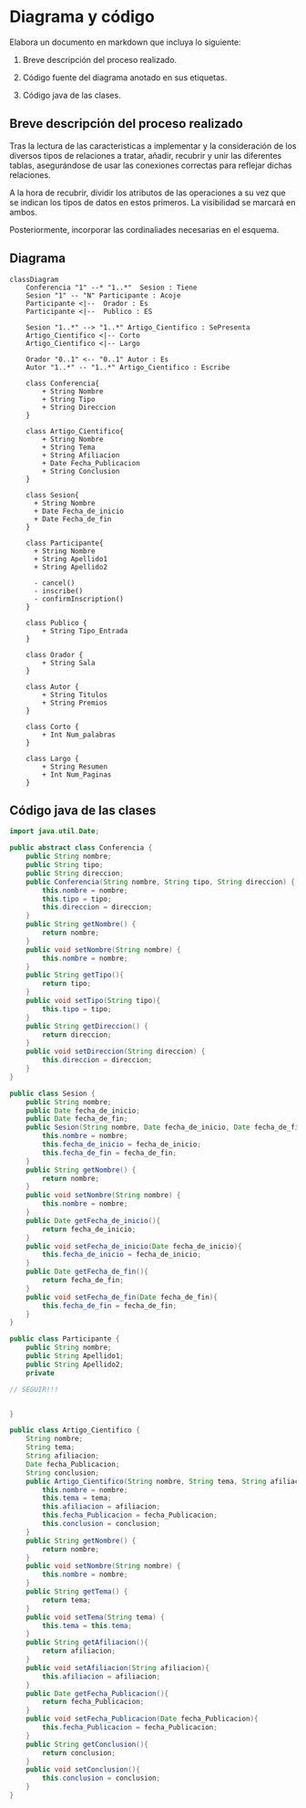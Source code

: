 # Diagrama y código
Elabora un documento en markdown que incluya lo siguiente:

1) Breve descripción del proceso realizado.

2) Código fuente del diagrama anotado en sus etiquetas.

3) Código java de las clases.

## Breve descripción del proceso realizado
Tras la lectura de las caracteristicas a implementar y la consideración de los diversos tipos de relaciones a tratar, añadir, recubrir y unir las diferentes tablas, asegurándose de usar las conexiones correctas para reflejar dichas relaciones.

A la hora de recubrir, dividir los atributos de las operaciones a su vez que se indican los tipos de datos en estos primeros. La visibilidad se marcará en ambos.

Posteriormente, incorporar las cordinaliades necesarias en el esquema.

## Diagrama
```mermaid
classDiagram
    Conferencia "1" --* "1..*"	Sesion : Tiene
    Sesion "1" -- "N" Participante : Acoje
    Participante <|--  Orador : Es
    Participante <|--  Publico : ES

    Sesion "1..*" --> "1..*" Artigo_Cientifico : SePresenta
    Artigo_Cientifico <|-- Corto
    Artigo_Cientifico <|-- Largo
    
    Orador "0..1" <-- "0..1" Autor : Es
    Autor "1..*" -- "1..*" Artigo_Cientifico : Escribe

    class Conferencia{
        + String Nombre
        + String Tipo
        + String Direccion 
    }

    class Artigo_Cientifico{
        + String Nombre
        + String Tema
        + String Afiliacion
        + Date Fecha_Publicacion
        + String Conclusion
    }

    class Sesion{
      + String Nombre
      + Date Fecha_de_inicio
      + Date Fecha_de_fin
    }

    class Participante{
      + String Nombre
      + String Apellido1
      + String Apellido2
          
      - cancel()
      - inscribe()
      - confirmInscription()
    }

    class Publico {
        + String Tipo_Entrada
    }

    class Orador {
        + String Sala
    }

    class Autor {
        + String Titulos
        + String Premios
    }

    class Corto {
        + Int Num_palabras
    }

    class Largo {
        + String Resumen
        + Int Num_Paginas
    }
```

## Código java de las clases
```java
import java.util.Date;

public abstract class Conferencia {
    public String nombre;
    public String tipo;
    public String direccion;
    public Conferencia(String nombre, String tipo, String direccion) {
        this.nombre = nombre;
        this.tipo = tipo;
        this.direccion = direccion;
    }
    public String getNombre() {
        return nombre;
    }
    public void setNombre(String nombre) {
        this.nombre = nombre;
    }
    public String getTipo(){
        return tipo;
    }
    public void setTipo(String tipo){
        this.tipo = tipo;
    }
    public String getDireccion() {
        return direccion;
    }
    public void setDireccion(String direccion) {
        this.direccion = direccion;
    }
}

public class Sesion {
    public String nombre;
    public Date fecha_de_inicio;
    public Date fecha_de_fin;
    public Sesion(String nombre, Date fecha_de_inicio, Date fecha_de_fin) {
        this.nombre = nombre;
        this.fecha_de_inicio = fecha_de_inicio;
        this.fecha_de_fin = fecha_de_fin;
    }
    public String getNombre() {
        return nombre;
    }
    public void setNombre(String nombre) {
        this.nombre = nombre;
    }
    public Date getFecha_de_inicio(){
        return fecha_de_inicio;
    }
    public void setFecha_de_inicio(Date fecha_de_inicio){
        this.fecha_de_inicio = fecha_de_inicio;
    }
    public Date getFecha_de_fin(){
        return fecha_de_fin;
    }
    public void setFecha_de_fin(Date fecha_de_fin){
        this.fecha_de_fin = fecha_de_fin;
    }
}

public class Participante {
    public String nombre;
    public String Apellido1;
    public String Apellido2;
    private

// SEGUIR!!!


}

public class Artigo_Cientifico {
    String nombre;
    String tema;
    String afiliacion;
    Date fecha_Publicacion;
    String conclusion;
    public Artigo_Cientifico(String nombre, String tema, String afiliacion, Date fecha_Publicacion, String conclusion) {
        this.nombre = nombre;
        this.tema = tema;
        this.afiliacion = afiliacion;
        this.fecha_Publicacion = fecha_Publicacion;
        this.conclusion = conclusion;
    }
    public String getNombre() {
        return nombre;
    }
    public void setNombre(String nombre) {
        this.nombre = nombre;
    }
    public String getTema() {
        return tema;
    }
    public void setTema(String tema) {
        this.tema = this.tema;
    }
    public String getAfiliacion(){
        return afiliacion;
    }
    public void setAfiliacion(String afiliacion){
        this.afiliacion = afiliacion;
    }
    public Date getFecha_Publicacion(){
        return fecha_Publicacion;
    }
    public void setFecha_Publicacion(Date fecha_Publicacion){
        this.fecha_Publicacion = fecha_Publicacion;
    }
    public String getConclusion(){
        return conclusion;
    }
    public void setConclusion(){
        this.conclusion = conclusion;
    }
}
```